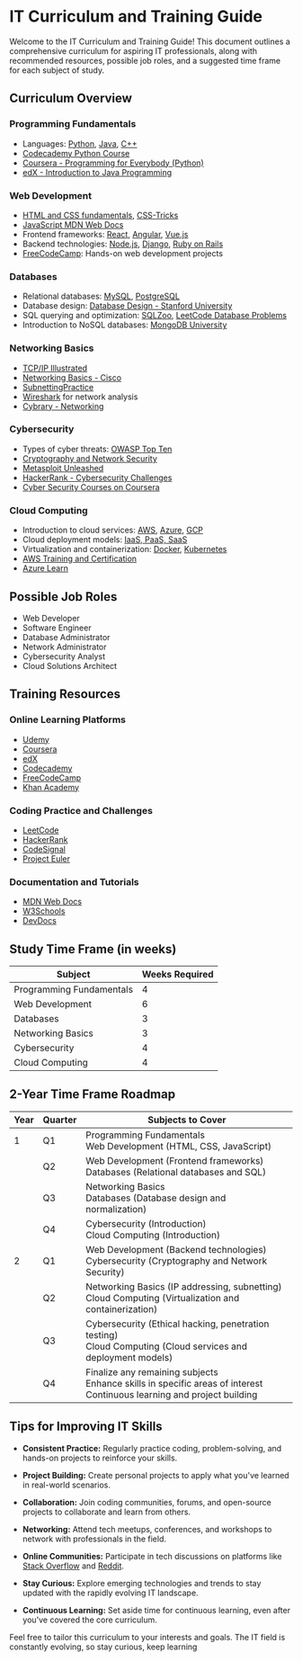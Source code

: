 # IT Curriculum and Training Guide

Welcome to the IT Curriculum and Training Guide! This document outlines a comprehensive curriculum for aspiring IT professionals, along with recommended resources, possible job roles, and a suggested time frame for each subject of study.

## Curriculum Overview

### Programming Fundamentals
- Languages: [Python](https://www.python.org/), [Java](https://www.java.com/), [C++](http://www.cplusplus.com/)
- [Codecademy Python Course](https://www.codecademy.com/learn/learn-python-3)
- [Coursera - Programming for Everybody (Python)](https://www.coursera.org/specializations/python)
- [edX - Introduction to Java Programming](https://www.edx.org/course/introduction-to-java-programming)

### Web Development
- [HTML and CSS fundamentals](https://www.w3schools.com/html/), [CSS-Tricks](https://css-tricks.com/)
- [JavaScript MDN Web Docs](https://developer.mozilla.org/en-US/docs/Web/JavaScript)
- Frontend frameworks: [React](https://reactjs.org/), [Angular](https://angular.io/), [Vue.js](https://vuejs.org/)
- Backend technologies: [Node.js](https://nodejs.org/), [Django](https://www.djangoproject.com/), [Ruby on Rails](https://rubyonrails.org/)
- [FreeCodeCamp](https://www.freecodecamp.org/): Hands-on web development projects

### Databases
- Relational databases: [MySQL](https://www.mysql.com/), [PostgreSQL](https://www.postgresql.org/)
- Database design: [Database Design - Stanford University](https://web.stanford.edu/class/cs145/)
- SQL querying and optimization: [SQLZoo](https://sqlzoo.net/), [LeetCode Database Problems](https://leetcode.com/problemset/database/)
- Introduction to NoSQL databases: [MongoDB University](https://university.mongodb.com/)

### Networking Basics
- [TCP/IP Illustrated](https://www.amazon.com/TCP-Illustrated-Vol-Addison-Wesley-Professional/dp/0321336313)
- [Networking Basics - Cisco](https://www.cisco.com/c/en/us/training-events/training-certifications/certifications/entry/ccent.html)
- [SubnettingPractice](http://www.subnettingpractice.com/)
- [Wireshark](https://www.wireshark.org/) for network analysis
- [Cybrary - Networking](https://www.cybrary.it/catalog/cybrary/courses/networking-fundamentals/)

### Cybersecurity
- Types of cyber threats: [OWASP Top Ten](https://owasp.org/www-project-top-ten/)
- [Cryptography and Network Security](https://www.amazon.com/Cryptography-Network-Security-Principles-Practice/dp/0134444280)
- [Metasploit Unleashed](https://www.metasploitunleashed.com/)
- [HackerRank - Cybersecurity Challenges](https://www.hackerrank.com/domains/tutorials/10-days-of-cybersecurity)
- [Cyber Security Courses on Coursera](https://www.coursera.org/browse/information-technology/cyber-security)

### Cloud Computing
- Introduction to cloud services: [AWS](https://aws.amazon.com/), [Azure](https://azure.microsoft.com/), [GCP](https://cloud.google.com/)
- Cloud deployment models: [IaaS, PaaS, SaaS](https://www.redhat.com/en/topics/cloud-computing/cloud-service-models)
- Virtualization and containerization: [Docker](https://www.docker.com/), [Kubernetes](https://kubernetes.io/)
- [AWS Training and Certification](https://aws.amazon.com/training/)
- [Azure Learn](https://docs.microsoft.com/en-us/learn/azure/)

## Possible Job Roles
- Web Developer
- Software Engineer
- Database Administrator
- Network Administrator
- Cybersecurity Analyst
- Cloud Solutions Architect

## Training Resources

### Online Learning Platforms
- [Udemy](https://www.udemy.com/)
- [Coursera](https://www.coursera.org/)
- [edX](https://www.edx.org/)
- [Codecademy](https://www.codecademy.com/)
- [FreeCodeCamp](https://www.freecodecamp.org/)
- [Khan Academy](https://www.khanacademy.org/)

### Coding Practice and Challenges
- [LeetCode](https://leetcode.com/)
- [HackerRank](https://www.hackerrank.com/)
- [CodeSignal](https://codesignal.com/)
- [Project Euler](https://projecteuler.net/)

### Documentation and Tutorials
- [MDN Web Docs](https://developer.mozilla.org/)
- [W3Schools](https://www.w3schools.com/)
- [DevDocs](https://devdocs.io/)

## Study Time Frame (in weeks)

| Subject            | Weeks Required |
|---------------------|----------------|
| Programming Fundamentals | 4 |
| Web Development         | 6 |
| Databases               | 3 |
| Networking Basics      | 3 |
| Cybersecurity           | 4 |
| Cloud Computing         | 4 |

## 2-Year Time Frame Roadmap

| Year | Quarter | Subjects to Cover                                          |
|------|---------|------------------------------------------------------------|
| 1    | Q1      | Programming Fundamentals<br>Web Development (HTML, CSS, JavaScript) |
|      | Q2      | Web Development (Frontend frameworks)<br>Databases (Relational databases and SQL) |
|      | Q3      | Networking Basics<br>Databases (Database design and normalization) |
|      | Q4      | Cybersecurity (Introduction)<br>Cloud Computing (Introduction) |
| 2    | Q1      | Web Development (Backend technologies)<br>Cybersecurity (Cryptography and Network Security) |
|      | Q2      | Networking Basics (IP addressing, subnetting)<br>Cloud Computing (Virtualization and containerization) |
|      | Q3      | Cybersecurity (Ethical hacking, penetration testing)<br>Cloud Computing (Cloud services and deployment models) |
|      | Q4      | Finalize any remaining subjects<br>Enhance skills in specific areas of interest<br>Continuous learning and project building |

## Tips for Improving IT Skills

- **Consistent Practice:** Regularly practice coding, problem-solving, and hands-on projects to reinforce your skills.

- **Project Building:** Create personal projects to apply what you've learned in real-world scenarios.

- **Collaboration:** Join coding communities, forums, and open-source projects to collaborate and learn from others.

- **Networking:** Attend tech meetups, conferences, and workshops to network with professionals in the field.

- **Online Communities:** Participate in tech discussions on platforms like [Stack Overflow](https://stackoverflow.com/) and [Reddit](https://www.reddit.com/r/learnprogramming/).

- **Stay Curious:** Explore emerging technologies and trends to stay updated with the rapidly evolving IT landscape.

- **Continuous Learning:** Set aside time for continuous learning, even after you've covered the core curriculum.

Feel free to tailor this curriculum to your interests and goals. The IT field is constantly evolving, so stay curious, keep learning
